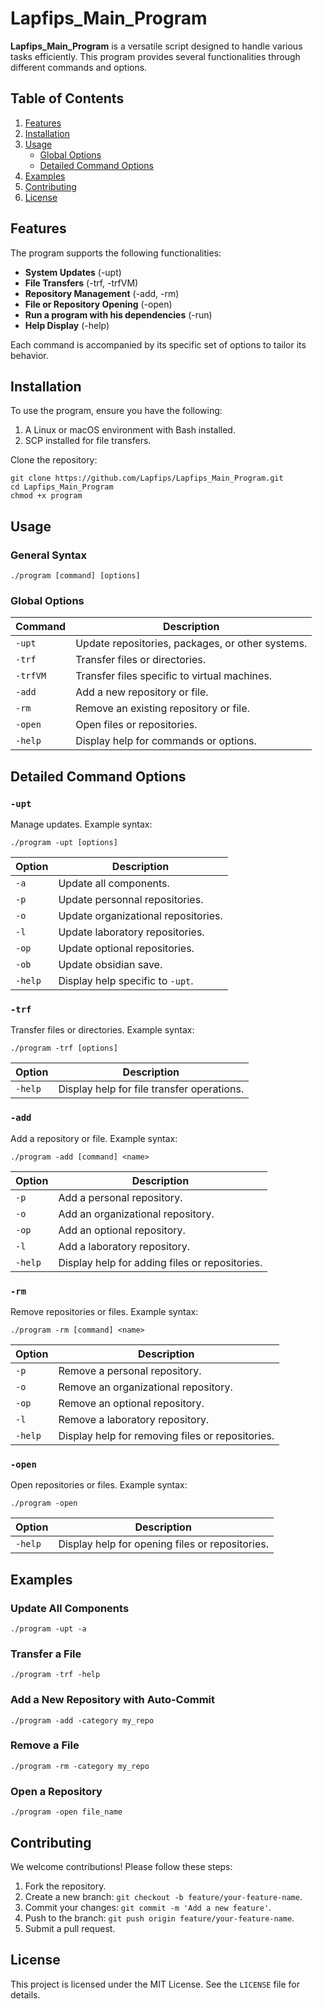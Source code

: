 # Lapfips_Main_Program

**Lapfips_Main_Program** is a versatile script designed to handle various tasks efficiently. This program provides several functionalities through different commands and options.

## Table of Contents

1. [Features](#features)
2. [Installation](#installation)
3. [Usage](#usage)
   - [Global Options](#global-options)
   - [Detailed Command Options](#detailed-command-options)
4. [Examples](#examples)
5. [Contributing](#contributing)
6. [License](#license)

## Features

The program supports the following functionalities:

- **System Updates** (-upt)
- **File Transfers** (-trf, -trfVM)
- **Repository Management** (-add, -rm)
- **File or Repository Opening** (-open)
- **Run a program with his dependencies** (-run)
- **Help Display** (-help)

Each command is accompanied by its specific set of options to tailor its behavior.

## Installation

To use the program, ensure you have the following:

1. A Linux or macOS environment with Bash installed.
2. SCP installed for file transfers.

Clone the repository:

```shell
git clone https://github.com/Lapfips/Lapfips_Main_Program.git
cd Lapfips_Main_Program
chmod +x program
```

## Usage

### General Syntax

```shell
./program [command] [options]
```

### Global Options

| Command  | Description                                      |
| -------- | ------------------------------------------------ |
| `-upt`   | Update repositories, packages, or other systems. |
| `-trf`   | Transfer files or directories.                   |
| `-trfVM` | Transfer files specific to virtual machines.     |
| `-add`   | Add a new repository or file.                    |
| `-rm`    | Remove an existing repository or file.           |
| `-open`  | Open files or repositories.                      |
| `-help`  | Display help for commands or options.            |

## Detailed Command Options

### `-upt`

Manage updates. Example syntax:

```shell
./program -upt [options]
```

| Option  | Description                         |
| ------- | ----------------------------------- |
| `-a`    | Update all components.              |
| `-p`    | Update personnal repositories.      |
| `-o`    | Update organizational repositories. |
| `-l`    | Update laboratory repositories.     |
| `-op`   | Update optional repositories.       |
| `-ob`   | Update obsidian save.               |
| `-help` | Display help specific to `-upt`.    |

### `-trf`

Transfer files or directories. Example syntax:

```shell
./program -trf [options]
```

| Option  | Description                                |
| ------- | ------------------------------------------ |
| `-help` | Display help for file transfer operations. |

### `-add`

Add a repository or file. Example syntax:

```shell
./program -add [command] <name>
```

| Option  | Description                                    |
| ------- | ---------------------------------------------- |
| `-p`    | Add a personal repository.                     |
| `-o`    | Add an organizational repository.              |
| `-op`   | Add an optional repository.                    |
| `-l`    | Add a laboratory repository.                   |
| `-help` | Display help for adding files or repositories. |

### `-rm`

Remove repositories or files. Example syntax:

```shell
./program -rm [command] <name>
```

| Option  | Description                                      |
| ------- | ------------------------------------------------ |
| `-p`    | Remove a personal repository.                    |
| `-o`    | Remove an organizational repository.             |
| `-op`   | Remove an optional repository.                   |
| `-l`    | Remove a laboratory repository.                  |
| `-help` | Display help for removing files or repositories. |

### `-open`

Open repositories or files. Example syntax:

```shell
./program -open
```

| Option  | Description                                     |
| ------- | ----------------------------------------------- |
| `-help` | Display help for opening files or repositories. |

## Examples

### Update All Components

```shell
./program -upt -a
```

### Transfer a File

```shell
./program -trf -help
```

### Add a New Repository with Auto-Commit

```shell
./program -add -category my_repo
```

### Remove a File

```shell
./program -rm -category my_repo
```

### Open a Repository

```shell
./program -open file_name
```

## Contributing

We welcome contributions! Please follow these steps:

1. Fork the repository.
2. Create a new branch: `git checkout -b feature/your-feature-name`.
3. Commit your changes: `git commit -m 'Add a new feature'`.
4. Push to the branch: `git push origin feature/your-feature-name`.
5. Submit a pull request.

## License

This project is licensed under the MIT License. See the `LICENSE` file for details.
